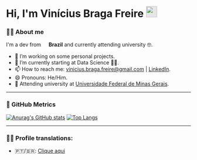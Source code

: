 # Hi, I'm Vinícius Braga Freire <img height="30px" style="-webkit-user-select: none; width: auto; margin: auto;background-color: hsl(0, 0%, 90%);transition: background-color 300ms;" src="https://camo.githubusercontent.com/d6b678436abdd7c7b1ac6b750bc62f59c38fb34bda863cdf06c1b07a93e4ee04/68747470733a2f2f692e696d6775722e636f6d2f7959716e3139522e676966">


### 🙋‍♂️ About me
I'm a dev from <a href=""><img src="https://image.flaticon.com/icons/png/512/197/197386.png" width=13 style="height: auto" /></a> **Brazil** and currently attending university 🤓.

- 🔭 I’m working on some personal projects.
- 🌱 I’m currently starting at Data Science 👨‍💻.
- 📫 How to reach me: vinicius.braga.freire@gmail.com | [LinkedIn](https://www.linkedin.com/in/vin%C3%ADcius-braga-bb26b5201/).
- 😄 Pronouns: He/Him.
- 📕 Attending university at [Universidade Federal de Minas Gerais](https://ufmg.br/).

---
### 🎯 GitHub Metrics

[![Anurag's GitHub stats](https://github-readme-stats.vercel.app/api?username=vinciusb&count_private=true&show_icons=true&theme=radical)](https://github.com/anuraghazra/github-readme-stats) [![Top Langs](https://github-readme-stats.vercel.app/api/top-langs/?username=anuraghazra&layout=compact&theme=radical)](https://github.com/anuraghazra/github-readme-stats)

---
### 🧏‍♂️ Profile translations:
- 🇵🇹/🇧🇷: [Clique aqui](https://github.com/vinciusb/vinciusb/blob/main/README_pt_br.md)
